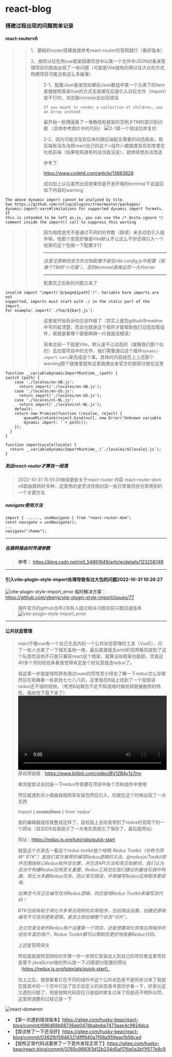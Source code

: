 # **react-blog**

### **搭建过程出现的问题简单记录**


#### **react-routerv6**
>>1、基础的router搭建直接参考react-router的官网就行（看好版本）
>>
>>2、按照以往在用vue框架搭建项目中以某一个文件中JSON对象来管理项目的路由出现了一些问题（可能是Vite独有的用以往大众的方式构建项目可能没有这么多破事）
>>>2-1、配置Json是发现如果给Json数组中某一个元素下的item直接按照原来Vue的方式去直接在后面引入对应文件（import）是不行的，浏览器console会出现错误
>>>
>>>`If you meant to render a collection of children, use an array instead`
>>>
>>>最开始一脸懵逼看了一堆教程和框架的范例才TM的意识到问题
>>>（具体参考图片中的代码）
>>>![2-1第一个错误后修复的](/md_files/router-error1.png)
>>>
>>>2-2、因为可能涉及到后来的跟后端配合需要的动态路由，我后端有没办法把react自己的这个<组件/>数据类型存到库里在吐给前端（如果有知道有的话当我没说），就继续想办法改造
>>>
>>>参考了:
>>>
>>>https://www.codetd.com/article/13663626
>>>
>>>成功加上以后虽然出现效果但是开发环境的terminal下会返回如下内容的warning
>>>
~~~
The above dynamic import cannot be analyzed by Vite.
See https://github.com/rollup/plugins/tree/master/packages/
dynamic-import-vars#limitations for supported dynamic import formats. If
this is intended to be left as-is, you can use the /* @vite-ignore */ 
comment inside the import() call to suppress this warning
~~~
>>>
>>>因为咱改造完不是通过不同的的参数（路径）来去动态引入组件嘛，他那个意思好像是Vite默认不让这么干你还得引入一个他家的这个包做一下配置才行
>>>
>>>- - -
>>>*这里注意瞅他官方的文档配置不是在vite.config.js中配置（我像个TM的'小可爱'），否则terminal直接出现一大片error*
>>>- - -
>>>配置完之后新的问题又来了
>>>
~~~
invalid import "import(`@/page${path}`)". Variable bare imports are not 
supported, imports must start with ./ in the static part of the import. 
For example: import(`./foo/${bar}.js`).
~~~
>>>
>>>这里就开始告诉你应该咋做了（其实上面包github中readme中写的挺清楚，而且也就是这个插件才能帮助我们动态加载组件，我就是看哪个密密麻麻一片我就没细读）
>>>
>>>简单总结一下就是Vite，默认是不让动态的（就像我们那个似的）去加载项目中的文件，我们需要通过这个插件`dynamic-import-vars`来完成这个事。具体的内容就在上上述那个warning那个链接里就有这里我摘出来官方的那部分放在这里
~~~
function __variableDynamicImportRuntime__(path) {
switch (path) {
    case './locales/en-GB.js':
      return import('./locales/en-GB.js');
    case './locales/en-US.js':
      return import('./locales/en-US.js');
    case './locales/nl-NL.js':
      return import('./locales/nl-NL.js');
    default:
    return new Promise(function (resolve, reject) {
        queueMicrotask(reject.bind(null, new Error('Unknown variable
        dynamic import: ' + path)));
    });
  }
}

function importLocale(locale) {
  return __variableDynamicImportRuntime__(`./locales/${locale}.js`);
}
~~~

>>>
>>
##### **到此react-router才算告一段落**
>
>2022-10-31 15:55:01继续更新关于react-router 内容
>react-router-dom v6路由跳转好多种，这里用的是灵活性相对高一些日常做项目也常用到的一个关键方法
>
##### **navigate使用方法**
~~~
import { ......, useNavigate } from "react-router-dom";
const navigate = useNavigate();
...
navigate("/home");
~~~
---
##### 在跳转路由时传递参数
>
> **参考：** https://blog.csdn.net/m0_54861649/article/details/123258748
---
#### **引入vite-plugin-style-import处理导致有过大包的问题2022-10-31 10:26:27**
![vite-plugin-style-import_error](/md_files/vite-plugin-style-import_version_error1.png)
临时解决方案：https://github.com/vbenjs/vite-plugin-style-import/issues/77
>
>插件官方的github当年2月有人提过相关问题目前只能回退版本
![vite-plugin-style-import_error](/md_files/vite-plugin-style-import_version_error.png)
---
#### **公共状态管理**
>
>react不像vue有一个自己生态内的一个公共状态管理的工具（VueX），问了一些人也查了一下铺天盖地一堆，最后直接就去antd的官网看到提到了这个玩意而且他不只是只兼容react这个框架，就算没有框架也能部，凭我这40多个月的经验来看我觉得肯定是个好玩意就选redux了。
>
>我这第一步就是按照原有用过vuex的惯性至少得去了解一下redux怎么存取然后在拓展看一些其他七七八八的，这里我在B站上找到了一个视频讲redux还不错的视频。（考虑B站飘忽不定不知道啥时候视频就被删除的特性，我给他下载下来了）
<video width="100%" src="./md_files/【P1】【从零开始搭建项目】20分钟讲清楚Redux全流程架构（无框架版）.flv"></video>
>原视频链接：https://www.bilibili.com/video/BV12B4y1z7my
>
>看完就尝试去封装一下redux毕竟要在项目中各个页和组件中使用
>
>然后就遇到点小插曲我就照常安装包然后引入，哎就在这个时候出现了一点东西
>
>import { ~~createStore~~ } from 'redux'
>
>我的编辑器就给我整成这样了，鼠标指上去给我带到了redux的官网下的一个网址（其实IDE给我提示了一大堆东西我忘了保存了，最后是网址）
>
>网址：https://redux.js.org/tutorials/quick-start
>
>就是这个点进去一看这个redux toolkit是个啥啊
>*Redux Toolkit（也称为简称“ RTK”）是我们官方推荐的编写Redux逻辑的方法。@reduxjs/Toolkit软件包围绕核心Redux软件包包裹，并包含API方法和常见依赖项，我们认为这对于构建Redux应用至关重要。Redux工具包在我们建议的最佳实践中构建，简化大多数Redux任务，防止常见错误，并使编写Redux应用程序更容易。*
>
>*如果您今天正在编写任何Redux逻辑，则应使用Redux Toolkit来编写该代码！*
>
>*RTK包括有助于简化许多常见用例的实用程序，包括商店设置，创建还原和编写不可变的更新逻辑，甚至立即创建整个状态“切片”。*
>
>*无论您是全新的Redux用户设置第一个项目，还是想要简化现有应用程序的经验丰富的用户，Redux Toolkit都可以帮助您更好地改善Redux代码。*
>
>上述是官网译文
>
>然后就是按照官网给的步骤一步一步把它安装加入到自己的项目里这里项目是基于JavaScript做的所以放一下JS那部分配置的网址（https://redux.js.org/tutorials/quick-start）
>
>加上之后，我想看看它在不同的组件中这个公共状态是不是同步过来了我就在我其中的一个页中只加了显示自定义的状态值寻思同步看一下，好家伙这又遇到问题了，但是按照代码现在只是临时修复过来了但是还不明所以然，这里把调整的过程记录一下

![react-domerror](/md_files/react_error1.png)
* 【第一次遇到错误版本】https://gitee.com/husky-bear/react-blog/commit/696d68b68736ab0474babebe7473aae4c9624dca
* 【尝试修了一下还没好】https://gitee.com/husky-bear/react-blog/commit/0362fb159463214fff640a7f68a959eacfb56ced
* 【按照正常代码试着修了一下意外发现正常了】https://gitee.com/husky-bear/react-blog/commit/3765c9893f3d12b234d5af176e0a3bf1f577e8c9